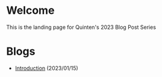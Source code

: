 # Welcome

This is the landing page for Quinten's 2023 Blog Post Series

# Blogs
* [Introduction](2023/01/15/introducing-my-musiq-player-and-blog-series) (2023/01/15)
